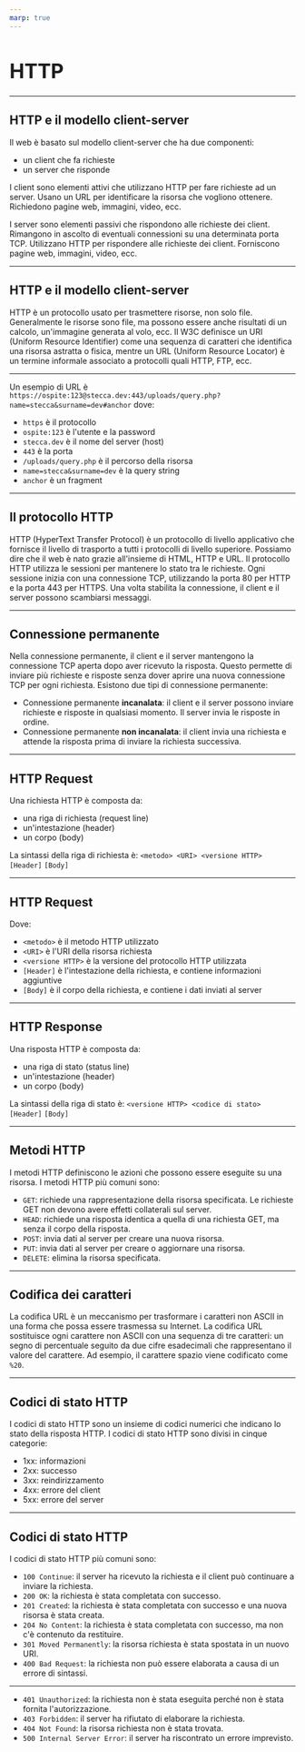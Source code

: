 ```yaml
---
marp: true
---
```


<style>
:root {
  font-family: 'SF Pro Text', serif !important;
}

code {
   font-family:  "Fantasque Sans Mono", monospace !important;
}

h1 {
  font-size: 2.5em !important;
  color: #1E1E1E !important;
}

section{
  justify-content: flex-start;
}

img[alt~="right"] {
  display: block;
  margin: 0 0;
  float: right;
}

img[alt~="center"] {
  display: block;
  margin: 0 auto;
}
</style>

# HTTP

---

## HTTP e il modello client-server

Il web è basato sul modello client-server che ha due componenti:

- un client che fa richieste
- un server che risponde

I client sono elementi attivi che utilizzano HTTP per fare richieste ad un server. Usano un URL per identificare la risorsa che vogliono ottenere. Richiedono pagine web, immagini, video, ecc.

I server sono elementi passivi che rispondono alle richieste dei client. Rimangono in ascolto di eventuali connessioni su una determinata porta TCP. Utilizzano HTTP per rispondere alle richieste dei client. Forniscono pagine web, immagini, video, ecc.

---

## HTTP e il modello client-server

HTTP è un protocollo usato per trasmettere risorse, non solo file. Generalmente le risorse sono file, ma possono essere anche risultati di un calcolo, un'immagine generata al volo, ecc.
Il W3C definisce un URI (Uniform Resource Identifier) come una sequenza di caratteri che identifica una risorsa astratta o fisica, mentre un URL (Uniform Resource Locator) è un termine informale associato a protocolli quali HTTP, FTP, ecc.

---

Un esempio di URL è
`https://ospite:123@stecca.dev:443/uploads/query.php?name=stecca&surname=dev#anchor`
dove:
- `https` è il protocollo
- `ospite:123` è l'utente e la password
- `stecca.dev` è il nome del server (host)
- `443` è la porta
- `/uploads/query.php` è il percorso della risorsa
- `name=stecca&surname=dev` è la query string
- `anchor` è un fragment

---

## Il protocollo HTTP

HTTP (HyperText Transfer Protocol) è un protocollo di livello applicativo che fornisce il livello di trasporto a tutti i protocolli di livello superiore. Possiamo dire che il web è nato grazie all'insieme di HTML, HTTP e URL.
Il protocollo HTTP utilizza le sessioni per mantenere lo stato tra le richieste. Ogni sessione inizia con una connessione TCP, utilizzando la porta 80 per HTTP e la porta 443 per HTTPS. Una volta stabilita la connessione, il client e il server possono scambiarsi messaggi.

---

## Connessione permanente

Nella connessione permanente, il client e il server mantengono la connessione TCP aperta dopo aver ricevuto la risposta. Questo permette di inviare più richieste e risposte senza dover aprire una nuova connessione TCP per ogni richiesta. 
Esistono due tipi di connessione permanente:
- Connessione permanente **incanalata**: il client e il server possono inviare richieste e risposte in qualsiasi momento. Il server invia le risposte in ordine.
- Connessione permanente **non incanalata**: il client invia una richiesta e attende la risposta prima di inviare la richiesta successiva.

---

## HTTP Request

Una richiesta HTTP è composta da:
- una riga di richiesta (request line)
- un'intestazione (header)
- un corpo (body)

La sintassi della riga di richiesta è:
`<metodo> <URI> <versione HTTP>`
`[Header]`
`[Body]`

---
## HTTP Request
Dove:
- `<metodo>` è il metodo HTTP utilizzato
- `<URI>` è l'URI della risorsa richiesta
- `<versione HTTP>` è la versione del protocollo HTTP utilizzata
- `[Header]` è l'intestazione della richiesta, e contiene informazioni aggiuntive
- `[Body]` è il corpo della richiesta, e contiene i dati inviati al server

---

## HTTP Response

Una risposta HTTP è composta da:
- una riga di stato (status line)
- un'intestazione (header)
- un corpo (body)

La sintassi della riga di stato è:
`<versione HTTP> <codice di stato>`
`[Header]`
`[Body]`

---

## Metodi HTTP

I metodi HTTP definiscono le azioni che possono essere eseguite su una risorsa. I metodi HTTP più comuni sono:
- `GET`: richiede una rappresentazione della risorsa specificata. Le richieste GET non devono avere effetti collaterali sul server.
- `HEAD`: richiede una risposta identica a quella di una richiesta GET, ma senza il corpo della risposta.
- `POST`: invia dati al server per creare una nuova risorsa.
- `PUT`: invia dati al server per creare o aggiornare una risorsa.
- `DELETE`: elimina la risorsa specificata.

---

## Codifica dei caratteri

La codifica URL è un meccanismo per trasformare i caratteri non ASCII in una forma che possa essere trasmessa su Internet. La codifica URL sostituisce ogni carattere non ASCII con una sequenza di tre caratteri: un segno di percentuale seguito da due cifre esadecimali che rappresentano il valore del carattere.
Ad esempio, il carattere spazio viene codificato come `%20`.

---

## Codici di stato HTTP

I codici di stato HTTP sono un insieme di codici numerici che indicano lo stato della risposta HTTP. I codici di stato HTTP sono divisi in cinque categorie:
- 1xx: informazioni
- 2xx: successo
- 3xx: reindirizzamento
- 4xx: errore del client
- 5xx: errore del server

---

## Codici di stato HTTP

I codici di stato HTTP più comuni sono:
- `100 Continue`: il server ha ricevuto la richiesta e il client può continuare a inviare la richiesta.
- `200 OK`: la richiesta è stata completata con successo.
- `201 Created`: la richiesta è stata completata con successo e una nuova risorsa è stata creata.
- `204 No Content`: la richiesta è stata completata con successo, ma non c'è contenuto da restituire.
- `301 Moved Permanently`: la risorsa richiesta è stata spostata in un nuovo URI.
- `400 Bad Request`: la richiesta non può essere elaborata a causa di un errore di sintassi.

---

- `401 Unauthorized`: la richiesta non è stata eseguita perché non è stata fornita l'autorizzazione.
- `403 Forbidden`: il server ha rifiutato di elaborare la richiesta.
- `404 Not Found`: la risorsa richiesta non è stata trovata.
- `500 Internal Server Error`: il server ha riscontrato un errore imprevisto.